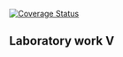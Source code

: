 [![Coverage Status](https://coveralls.io/repos/github/Rafail325/lab05hw/badge.svg?branch=master&service=github)](https://coveralls.io/github/Rafail325/lab05hw?branch=master)

## Laboratory work V
